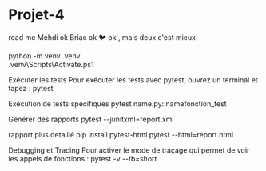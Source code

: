 # Projet-4
read me
Mehdi ok
Briac ok
🐦 ok , mais deux c'est mieux

 python -m venv .venv                                                                                                         
 .venv\Scripts\Activate.ps1    

Exécuter les tests
Pour exécuter les tests avec pytest, ouvrez un terminal et tapez :
pytest

Exécution de tests spécifiques
pytest name.py::namefonction_test 

Générer des rapports
pytest --junitxml=report.xml

rapport plus detaillé
pip install pytest-html
pytest --html=report.html

Debugging et Tracing
Pour activer le mode de traçage qui permet de voir les appels de fonctions :
pytest -v --tb=short

